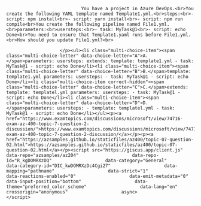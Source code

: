 <p class="card-text">
							
								You have a project in Azure DevOps.<br>You create the following YAML template named Template1.yml.<br>steps:<br>- script: npm install<br>- script: yarn install<br>- script: npm run compile<br>You create the following pipeline named File1.yml.<br>parameters:<br>usersteps:<br>- task: MyTask@1<br>- script: echo Done<br>You need to ensure that Template1.yaml runs before File1.yml.<br>How should you update File1.yml?<br>
							
						</p><ul><li class="multi-choice-item"><span class="multi-choice-letter" data-choice-letter="A">A.</span>parameters: usersteps: extends: template: template1.yml - task: MyTask@1 - script: echo Done</li><li class="multi-choice-item"><span class="multi-choice-letter" data-choice-letter="B">B.</span>template: template1.yml parameters: usersteps: - task: MyTask@1 - script: echo Done</li><li class="multi-choice-item correct-hidden"><span class="multi-choice-letter" data-choice-letter="C">C.</span>extends: template: templatel.yml parameters: usersteps: - task: MyTask@1 - script: echo Done</li><li class="multi-choice-item"><span class="multi-choice-letter" data-choice-letter="D">D.</span>parameters: usersteps: - template: templatel.yml - task: MyTask@1 - script: echo Done</li></ul><p><a href="https://www.examtopics.com/discussions/microsoft/view/74716-exam-az-400-topic-7-question-2-discussion/">https://www.examtopics.com/discussions/microsoft/view/74716-exam-az-400-topic-7-question-2-discussion/</a></p><p><a href="https://azsamples.github.io/staticfiles/az400/topic-07-question-02.html">https://azsamples.github.io/staticfiles/az400/topic-07-question-02.html</a></p><script src="https://giscus.app/client.js"                    data-repo="azsamples/az204"                    data-repo-id="R_kgDOMRXzDQ"                    data-category="General"                    data-category-id="DIC_kwDOMRXzDc4Cgi27"                    data-mapping="pathname"                    data-strict="1"                    data-reactions-enabled="0"                    data-emit-metadata="0"                    data-input-position="bottom"                    data-theme="preferred_color_scheme"                    data-lang="en"                    crossorigin="anonymous"                    async>                    </script>